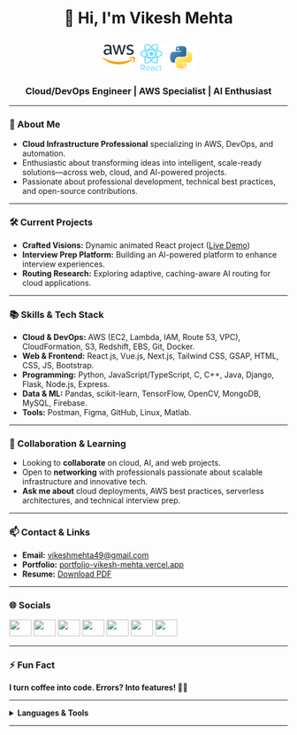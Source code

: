 <h1 align="center">👋 Hi, I'm Vikesh Mehta</h1>

<p align="center">
  <img src="https://raw.githubusercontent.com/devicons/devicon/master/icons/amazonwebservices/amazonwebservices-original-wordmark.svg" width="60" alt="AWS Logo" />
  <img src="https://raw.githubusercontent.com/devicons/devicon/master/icons/react/react-original-wordmark.svg" width="50" alt="React Logo" />
  <img src="https://raw.githubusercontent.com/devicons/devicon/master/icons/python/python-original.svg" width="50" alt="Python Logo" />
</p>

<h3 align="center">Cloud/DevOps Engineer | AWS Specialist | AI Enthusiast</h3>

---

### 🚀 About Me

- **Cloud Infrastructure Professional** specializing in AWS, DevOps, and automation.
- Enthusiastic about transforming ideas into intelligent, scale-ready solutions—across web, cloud, and AI-powered projects.
- Passionate about professional development, technical best practices, and open-source contributions.

---

### 🛠️ Current Projects

- **Crafted Visions:** Dynamic animated React project ([Live Demo](https://portfolio-vikesh-mehta.vercel.app/))
- **Interview Prep Platform:** Building an AI-powered platform to enhance interview experiences.
- **Routing Research:** Exploring adaptive, caching-aware AI routing for cloud applications.

---

### 📚 Skills & Tech Stack

- **Cloud & DevOps:** AWS (EC2, Lambda, IAM, Route 53, VPC), CloudFormation, S3, Redshift, EBS, Git, Docker.
- **Web & Frontend:** React.js, Vue.js, Next.js, Tailwind CSS, GSAP, HTML, CSS, JS, Bootstrap.
- **Programming:** Python, JavaScript/TypeScript, C, C++, Java, Django, Flask, Node.js, Express.
- **Data & ML:** Pandas, scikit-learn, TensorFlow, OpenCV, MongoDB, MySQL, Firebase.
- **Tools:** Postman, Figma, GitHub, Linux, Matlab.

---

### 🤝 Collaboration & Learning

- Looking to **collaborate** on cloud, AI, and web projects.
- Open to **networking** with professionals passionate about scalable infrastructure and innovative tech.
- **Ask me about** cloud deployments, AWS best practices, serverless architectures, and technical interview prep.

---

### 📫 Contact & Links

- **Email:** vikeshmehta49@gmail.com
- **Portfolio:** [portfolio-vikesh-mehta.vercel.app](https://portfolio-vikesh-mehta.vercel.app/)
- **Resume:** [Download PDF](https://drive.google.com/file/d/1Nlum69-ac45MenF2RWToWLK7z9sLeGCK/view?usp=sharing)

---

### 🌐 Socials

<p align="left">
  <a href="https://linkedin.com/in/vikesh-mehta/" target="_blank"><img src="https://raw.githubusercontent.com/rahuldkjain/github-profile-readme-generator/master/src/images/icons/Social/linked-in-alt.svg" height="30" width="40" /></a>
  <a href="https://kaggle.com/vikeshmehta" target="_blank"><img src="https://raw.githubusercontent.com/rahuldkjain/github-profile-readme-generator/master/src/images/icons/Social/kaggle.svg" height="30" width="40" /></a>
  <a href="https://instagram.com/vikesh_mehta27" target="_blank"><img src="https://raw.githubusercontent.com/rahuldkjain/github-profile-readme-generator/master/src/images/icons/Social/instagram.svg" height="30" width="40" /></a>
  <a href="https://www.hackerrank.com/vikeshmehta49" target="_blank"><img src="https://raw.githubusercontent.com/rahuldkjain/github-profile-readme-generator/master/src/images/icons/Social/hackerrank.svg" height="30" width="40" /></a>
  <a href="https://leetcode.com/u/vikesh_mehta/" target="_blank"><img src="https://raw.githubusercontent.com/rahuldkjain/github-profile-readme-generator/master/src/images/icons/Social/leet-code.svg" height="30" width="40" /></a>
  <a href="https://www.hackerearth.com/@vikeshmehta49/" target="_blank"><img src="https://raw.githubusercontent.com/rahuldkjain/github-profile-readme-generator/master/src/images/icons/Social/hackerearth.svg" height="30" width="40" /></a>
  <a href="https://www.geeksforgeeks.org/user/vikeshmhirm/" target="_blank"><img src="https://raw.githubusercontent.com/rahuldkjain/github-profile-readme-generator/master/src/images/icons/Social/geeks-for-geeks.svg" height="30" width="40" /></a>
</p>

---

### ⚡ Fun Fact

**I turn coffee into code. Errors? Into features! 🚀😆**

---

<details>
  <summary><b>Languages & Tools</b></summary>
  <p>
    <img src="https://raw.githubusercontent.com/devicons/devicon/master/icons/amazonwebservices/amazonwebservices-original-wordmark.svg" alt="aws" width="40" height="40"/>
    <img src="https://raw.githubusercontent.com/devicons/devicon/master/icons/react/react-original-wordmark.svg" alt="react" width="40" height="40"/>
    <img src="https://raw.githubusercontent.com/devicons/devicon/master/icons/python/python-original.svg" alt="python" width="40" height="40"/>
    <!-- add others as needed -->
  </p>
</details>

---

